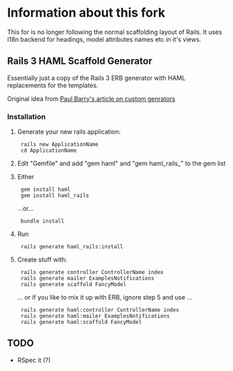 # Information about this fork

This for is no longer following the normal scaffolding layout of Rails.
It uses I18n backend for headings, model attributes names etc in it's views.

## Rails 3 HAML Scaffold Generator

Essentially just a copy of the Rails 3 ERB generator with HAML replacements for the templates.

Original idea from [Paul Barry's article on custom genrators][OriginalIdea]

### Installation

1. Generate your new rails application:

        rails new ApplicationName
        cd ApplicationName

2. Edit "Gemfile" and add "gem haml" and "gem haml_rails_" to the gem list
3. Either

        gem install haml
        gem install haml_rails

    ...or...

        bundle install

4. Run

        rails generate haml_rails:install
  
5. Create stuff with:

        rails generate controller ControllerName index
        rails generate mailer ExamplesNotifications
        rails generate scaffold FancyModel
    
    ... or if you like to mix it up with ERB, ignore step 5 and use ...

        rails generate haml:controller ControllerName index
        rails generate haml:mailer ExamplesNotifications
        rails generate haml:scaffold FancyModel

## TODO

* RSpec it (?)

[OriginalIdea]: http://paulbarry.com/articles/2010/01/13/customizing-generators-in-rails-3
